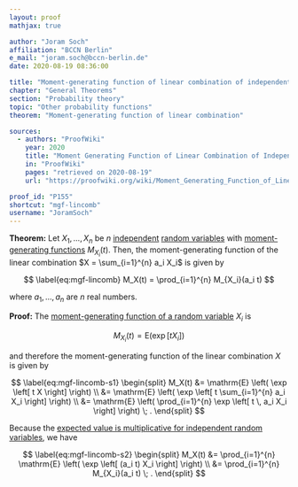 ```yaml
---
layout: proof
mathjax: true

author: "Joram Soch"
affiliation: "BCCN Berlin"
e_mail: "joram.soch@bccn-berlin.de"
date: 2020-08-19 08:36:00

title: "Moment-generating function of linear combination of independent random variables"
chapter: "General Theorems"
section: "Probability theory"
topic: "Other probability functions"
theorem: "Moment-generating function of linear combination"

sources:
  - authors: "ProofWiki"
    year: 2020
    title: "Moment Generating Function of Linear Combination of Independent Random Variables"
    in: "ProofWiki"
    pages: "retrieved on 2020-08-19"
    url: "https://proofwiki.org/wiki/Moment_Generating_Function_of_Linear_Combination_of_Independent_Random_Variables"

proof_id: "P155"
shortcut: "mgf-lincomb"
username: "JoramSoch"
---
```



**Theorem:** Let $X_1, \ldots, X_n$ be $n$ [independent](/D/ind) [random variables](/D/rvar) with [moment-generating functions](/D/mgf) $M_{X_i}(t)$. Then, the moment-generating function of the linear combination $X = \sum_{i=1}^{n} a_i X_i$ is given by

$$ \label{eq:mgf-lincomb}
M_X(t) = \prod_{i=1}^{n} M_{X_i}(a_i t)
$$

where $a_1, \ldots, a_n$ are $n$ real numbers.


**Proof:** The [moment-generating function of a random variable](/D/mgf) $X_i$ is

$$ \label{eq:mfg}
M_{X_i}(t) = \mathrm{E} \left( \exp \left[ t X_i \right] \right)
$$

and therefore the moment-generating function of the linear combination $X$ is given by

$$ \label{eq:mgf-lincomb-s1}
\begin{split}
M_X(t) &= \mathrm{E} \left( \exp \left[ t X \right] \right) \\
&= \mathrm{E} \left( \exp \left[ t \sum_{i=1}^{n} a_i X_i \right] \right) \\
&= \mathrm{E} \left( \prod_{i=1}^{n} \exp \left[ t \, a_i X_i \right] \right) \; .
\end{split}
$$

Because the [expected value is multiplicative for independent random variables](/P/mean-mult), we have

$$ \label{eq:mgf-lincomb-s2}
\begin{split}
M_X(t) &= \prod_{i=1}^{n} \mathrm{E} \left( \exp \left[ (a_i t) X_i \right] \right) \\
&= \prod_{i=1}^{n} M_{X_i}(a_i t) \; .
\end{split}
$$